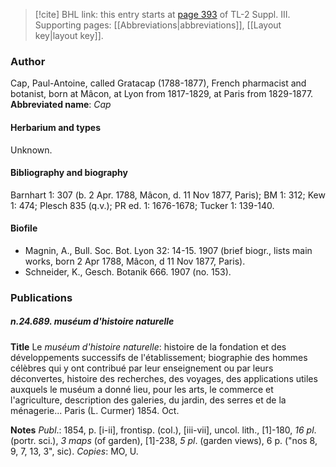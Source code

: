 > [!cite] BHL link: this entry starts at [page 393](https://www.biodiversitylibrary.org/page/33266700) of TL-2 Suppl. III.
> Supporting pages: [[Abbreviations|abbreviations]], [[Layout key|layout key]].

### Author

Cap, Paul-Antoine, called Gratacap (1788-1877), French pharmacist and botanist, born at Mâcon, at Lyon from 1817-1829, at Paris from 1829-1877. 
**Abbreviated name**: *Cap*

#### Herbarium and types

Unknown.

#### Bibliography and biography

Barnhart 1: 307 (b. 2 Apr. 1788, Mâcon, d. 11 Nov 1877, Paris); BM 1: 312; Kew 1: 474; Plesch 835 (q.v.); PR ed. 1: 1676-1678; Tucker 1: 139-140.

#### Biofile

- Magnin, A., Bull. Soc. Bot. Lyon 32: 14-15. 1907 (brief biogr., lists main works, born 2 Apr 1788, Mâcon, d 11 Nov 1877, Paris).
- Schneider, K., Gesch. Botanik 666. 1907 (no. 153).

### Publications

##### n.24.689. muséum d'histoire naturelle

**Title**
Le *muséum d'histoire naturelle*: histoire de la fondation et des développements successifs de l'établissement; biographie des hommes célèbres qui y ont contribué par leur enseignement ou par leurs déconvertes, histoire des recherches, des voyages, des applications utiles auxquels le muséum a donné lieu, pour les arts, le commerce et l'agriculture, description des galeries, du jardin, des serres et de la ménagerie... Paris (L. Curmer) 1854. Oct.

**Notes**
*Publ*.: 1854, p. \[i-ii\], frontisp. (col.), \[iii-vii\], uncol. lith., \[1\]-180, *16 pl*. (portr. sci.), *3 maps*  (of garden), \[1\]-238, *5 pl*. (garden views), 6 p. ("nos 8, 9, 7, 13, 3", sic). *Copies*: MO, U.

